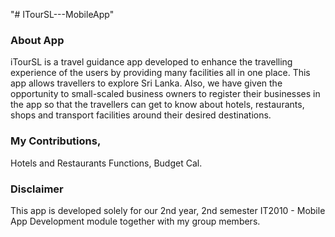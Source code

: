 "# ITourSL---MobileApp" 

### About App
iTourSL is a travel guidance app developed to enhance the travelling experience of the users by providing many facilities all in one place.
This app allows travellers to explore Sri Lanka. Also, we have given the opportunity to small-scaled business owners to register their businesses in the app so that the travellers can get to know about hotels, restaurants, shops and transport facilities around their desired destinations.

### My Contributions,
Hotels and Restaurants Functions, Budget Cal.

### Disclaimer
This app is developed solely for our 2nd year, 2nd semester IT2010 - Mobile App Development module together with my group members.
